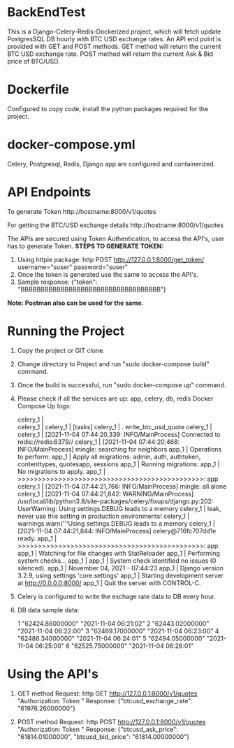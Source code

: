 # BackEndTest
This is a Django-Celery-Redis-Dockerized project, which will fetch update PostgresSQL DB hourly with BTC USD exchange rates. An API end point is provided with GET and POST methods.
GET method will return the current BTC USD exchange rate.
POST method will return the current Ask & Bid price of BTC/USD.

# Dockerfile
Configured to copy code, install the python packages required for the project.

# docker-compose.yml
Celery, Postgresql, Redis, Django app are configured and containerized.

# API Endpoints
To generate Token
http://hostname:8000/v1/quotes


For getting the BTC/USD exchange details
http://hostname:8000/v1/quotes

The APIs are secured using Token Authentication, to access the API's, user has to generate Token.
**STEPS TO GENERATE TOKEN:**
1. Using httpie package: http POST http://127.0.0.1:8000/get_token/ username="suser" password="suser"
2. Once the token is generated use the same to access the API's.
3. Sample response: {"token": "BBBBBBBBBBBBBBBBBBBBBBBBBBBBBBBBBBB"}

**Note: Postman also can be used for the same.**


# Running the Project
1. Copy the project or GIT clone.
2. Change directory to Project and run "sudo docker-compose build" command.
3. Once the build is successful, run "sudo docker-compose up" command.
4. Please check if all the services are up: app, celery, db, redis
    Docker Compose Up logs:
    
      celery_1  |                 
      celery_1  | 
      celery_1  | [tasks]
      celery_1  |   . write_btc_usd_quote
      celery_1  | 
      celery_1  | [2021-11-04 07:44:20,339: INFO/MainProcess] Connected to redis://redis:6379//
      celery_1  | [2021-11-04 07:44:20,468: INFO/MainProcess] mingle: searching for neighbors
      app_1     | Operations to perform:
      app_1     |   Apply all migrations: admin, auth, authtoken, contenttypes, quotesapp, sessions
      app_1     | Running migrations:
      app_1     |   No migrations to apply.
      app_1     | >>>>>>>>>>>>>>>>>>>>>>>>>>>>>>>>>>>>>>>>>>>>>>:  app
      celery_1  | [2021-11-04 07:44:21,766: INFO/MainProcess] mingle: all alone
      celery_1  | [2021-11-04 07:44:21,842: WARNING/MainProcess] /usr/local/lib/python3.8/site-packages/celery/fixups/django.py:202: UserWarning: Using settings.DEBUG leads to a memory
      celery_1  |             leak, never use this setting in production environments!
      celery_1  |   warnings.warn('''Using settings.DEBUG leads to a memory
      celery_1  | [2021-11-04 07:44:21,844: INFO/MainProcess] celery@716fc707dd1e ready.
      app_1     | >>>>>>>>>>>>>>>>>>>>>>>>>>>>>>>>>>>>>>>>>>>>>>:  app
      app_1     | Watching for file changes with StatReloader
      app_1     | Performing system checks...
      app_1     | 
      app_1     | System check identified no issues (0 silenced).
      app_1     | November 04, 2021 - 07:44:23
      app_1     | Django version 3.2.9, using settings 'core.settings'
      app_1     | Starting development server at http://0.0.0.0:8000/
      app_1     | Quit the server with CONTROL-C.
5. Celery is configured to write the exchage rate data to DB every hour.
6. DB data sample data:

      1 "62424.86000000"	"2021-11-04 06:21:02"
      2	"62443.02000000"	"2021-11-04 06:22:00"
      3	"62469.17000000"	"2021-11-04 06:23:00"
      4	"62486.34000000"	"2021-11-04 06:24:01"
      5	"62494.05000000"	"2021-11-04 06:25:00"
      6	"62525.75000000"	"2021-11-04 06:26:01"


# Using the API's
1. GET method
    Request: http GET http://127.0.0.1:8000/v1/quotes "Authorization: Token <generated token>"
    Response: {"btcusd_exchange_rate": "61976.26000000"}

2. POST method
    Request: http POST http://127.0.0.1:8000/v1/quotes "Authorization: Token <generated token>"
    Response: {"btcusd_ask_price": "61814.01000000", "btcusd_bid_price": "61814.00000000"}

    
  
  
  
  
  
